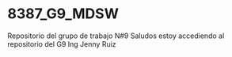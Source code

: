 # 8387_G9_MDSW
Repositorio del grupo de trabajo N#9
Saludos estoy accediendo al repositorio del G9 Ing Jenny Ruiz

